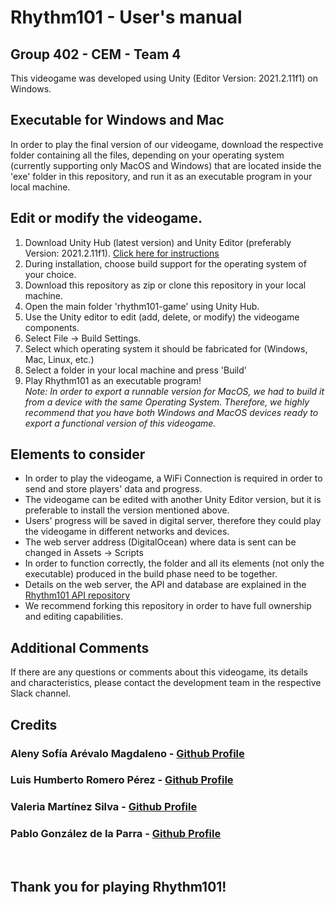 # Rhythm101 - User's manual
## Group 402 - CEM - Team 4
This videogame was developed using Unity (Editor Version: 2021.2.11f1) on Windows.

## Executable for Windows and Mac
In order to play the final version of our videogame, download the respective folder containing all the files, depending on your operating system (currently supporting only MacOS and Windows) that are located inside the 'exe' folder in this repository, and run it as an executable program in your local machine.

## Edit or modify the videogame.
1. Download Unity Hub (latest version) and Unity Editor (preferably Version: 2021.2.11f1). [Click here for instructions](https://unity3d.com/get-unity/download)
2. During installation, choose build support for the operating system of your choice.
3. Download this repository as zip or clone this repository in your local machine.
4. Open the main folder 'rhythm101-game' using Unity Hub.
5. Use the Unity editor to edit (add, delete, or modify) the videogame components.
6. Select File -> Build Settings.
7. Select which operating system it should be fabricated for (Windows, Mac, Linux, etc.)
8. Select a folder in your local machine and press 'Build'
9. Play Rhythm101 as an executable program!  
_Note: In order to export a runnable version for MacOS, we had to build it from a device with the same Operating System. Therefore, we highly recommend that you have both Windows and MacOS devices ready to export a functional version of this videogame._

## Elements to consider
* In order to play the videogame, a WiFi Connection is required in order to send and store players' data and progress.
* The videogame can be edited with another Unity Editor version, but it is preferable to install the version mentioned above.
* Users' progress will be saved in digital server, therefore they could play the videogame in different networks and devices.
* The web server address (DigitalOcean) where data is sent can be changed in Assets -> Scripts
* In order to function correctly, the folder and all its elements (not only the executable) produced in the build phase need to be together.
* Details on the web server, the API and database are explained in the [Rhythm101 API repository](https://github.com/pablogonzalezdelaparra/rhythm101)
* We recommend forking this repository in order to have full ownership and editing capabilities.

## Additional Comments
If there are any questions or comments about this videogame, its details and characteristics, please contact the development team in the respective Slack channel.

## Credits
### Aleny Sofía Arévalo Magdaleno - [Github Profile](https://github.com/A01751272)
### Luis Humberto Romero Pérez - [Github Profile](https://github.com/A01752789)
### Valeria Martínez Silva - [Github Profile](https://github.com/ValeriaMartinez22)
### Pablo González de la Parra - [Github Profile](https://github.com/pablogonzalezdelaparra)
<br />

## Thank you for playing Rhythm101!
